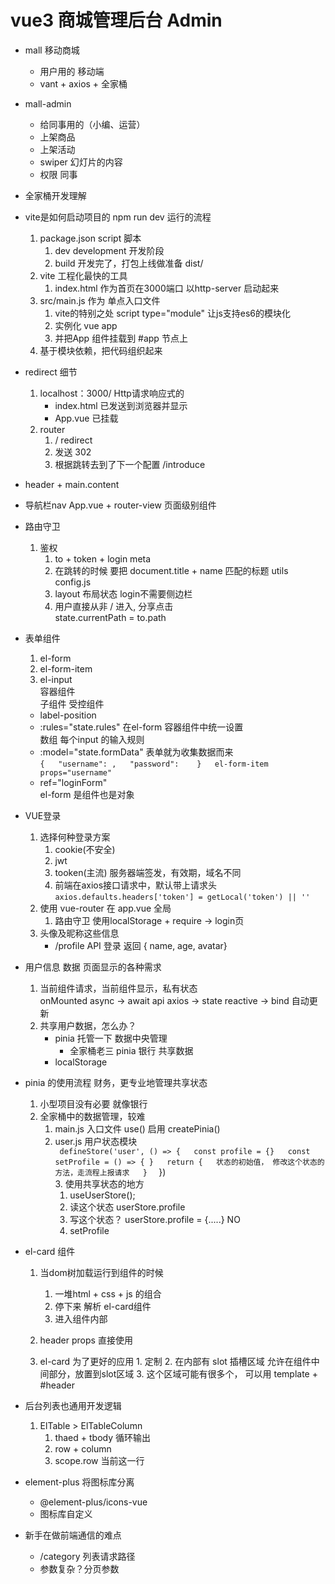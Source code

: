 # vue3 商城管理后台  Admin

- mall 移动商城
    - 用户用的 移动端
    - vant + axios + 全家桶

- mall-admin
    - 给同事用的（小编、运营）
    - 上架商品
    - 上架活动
    - swiper    幻灯片的内容
    - 权限  同事

- 全家桶开发理解 

- vite是如何启动项目的  npm run dev 运行的流程
     1. package.json  script 脚本
        1. dev  development 开发阶段
        2. build    开发完了，打包上线做准备 dist/
     2. vite  工程化最快的工具
        1. index.html 作为首页在3000端口 以http-server 启动起来
     3. src/main.js  作为 单点入口文件
        1. vite的特别之处 script type="module" 让js支持es6的模块化
        2. 实例化 vue  app
        3. 并把App 组件挂载到 #app 节点上
     4. 基于模块依赖，把代码组织起来

- redirect 细节
     1. localhost：3000/    Http请求响应式的
         - index.html 已发送到浏览器并显示
         - App.vue 已挂载 
     2. router
        1. / redirect
        2. 发送 302   
        3. 根据跳转去到了下一个配置 /introduce
 
- header  + main.content 
- 导航栏nav App.vue   + router-view 页面级别组件

- 路由守卫
    1. 鉴权 
       1. to + token + login meta
       2. 在跳转的时候 要把 document.title + name 匹配的标题 utils  config.js
       3. layout  布局状态 login不需要侧边栏
       4. 用户直接从非 / 进入, 分享点击  
            state.currentPath = to.path

- 表单组件  
    1. el-form
    2. el-form-item
    3. el-input  
       容器组件  
       子组件 受控组件
   - label-position
   - :rules="state.rules" 在el-form 容器组件中统一设置  
       数组  每个input 的输入规则
   - :model="state.formData" 表单就为收集数据而来    
       `
         {  
           "username": ,  
           "password":   
          }  
          el-form-item props="username"
       `
   - ref="loginForm"  
       el-form 是组件也是对象 

- VUE登录
     1. 选择何种登录方案
         1.   cookie(不安全)
         2.    jwt
         3.   tooken(主流)  服务器端签发，有效期，域名不同
         4. 前端在axios接口请求中，默认带上请求头  
             `axios.defaults.headers['token'] = getLocal('token') || ''`
     2. 使用 vue-router  在 app.vue 全局 
         1. 路由守卫  使用localStorage  + require  ->  login页
     3. 头像及昵称这些信息
         - /profile  API  登录   返回 { name, age, avatar}

- 用户信息 数据  页面显示的各种需求
     1. 当前组件请求，当前组件显示，私有状态  
         onMounted   async ->  await api  axios ->  state reactive -> bind 自动更新
     2. 共享用户数据，怎么办？  
         - pinia  托管一下  数据中央管理
             - 全家桶老三   pinia   银行 共享数据   
         - localStorage

- pinia 的使用流程   财务，更专业地管理共享状态
     1. 小型项目没有必要  就像银行
     2. 全家桶中的数据管理，较难
           1. main.js  入口文件  use() 启用 createPinia()
           2. user.js  用户状态模块  
                `  defineStore('user', () => {  
                    const profile = {}  
                    const setProfile = () => {
                    }  
                    return {  
                        状态的初始值，
                        修改这个状态的方法，走流程上报请求  
                    }  
                `  })  
            3. 使用共享状态的地方  
               1. useUserStore();
               2. 读这个状态  userStore.profile
               3. 写这个状态？ userStore.profile = {.....} NO  
               4. setProfile          

- el-card 组件
    1. 当dom树加载运行到组件的时候  
         1. 一堆html + css + js 的组合    
         2. 停下来 解析 el-card组件
         3. 进入组件内部  

    2. header  props  直接使用
    3. el-card 为了更好的应用
      1. 定制
      2. 在内部有 slot 插槽区域    允许在组件中间部分，放置到slot区域
      3. 这个区域可能有很多个， 可以用 template + #header

- 后台列表也通用开发逻辑
    1. ElTable > ElTableColumn
       1. thaed + tbody 循环输出
       2. row + column
       3. scope.row   当前这一行

- element-plus 将图标库分离
    - @element-plus/icons-vue
    - 图标库自定义

- 新手在做前端通信的难点
    - /category 列表请求路径
    - 参数复杂？分页参数 

